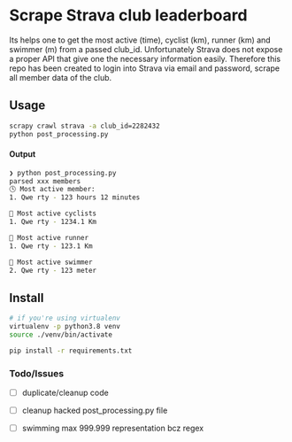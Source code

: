 # Scrape Strava club leaderboard
Its helps one to get the most active (time), cyclist (km), runner (km) and swimmer (m) from a passed club_id. Unfortunately Strava does not expose a proper 
API that give one the necessary information easily. Therefore this repo has been created to login into Strava via email and password, scrape all member data 
of the club. 


## Usage
```bash
scrapy crawl strava -a club_id=2282432
python post_processing.py
```
#### Output

```bash
❯ python post_processing.py
parsed xxx members
🕓 Most active member:
1. Qwe rty - 123 hours 12 minutes

🚴 Most active cyclists
1. Qwe rty - 1234.1 Km

🚴 Most active runner
1. Qwe rty - 123.1 Km

🚴 Most active swimmer
2. Qwe rty - 123 meter
```

 
## Install
```bash
# if you're using virtualenv
virtualenv -p python3.8 venv
source ./venv/bin/activate

pip install -r requirements.txt
```

### Todo/Issues
  - [ ] duplicate/cleanup code
  - [ ] cleanup hacked post_processing.py file
  - [ ] swimming max 999.999 representation bcz regex
   

